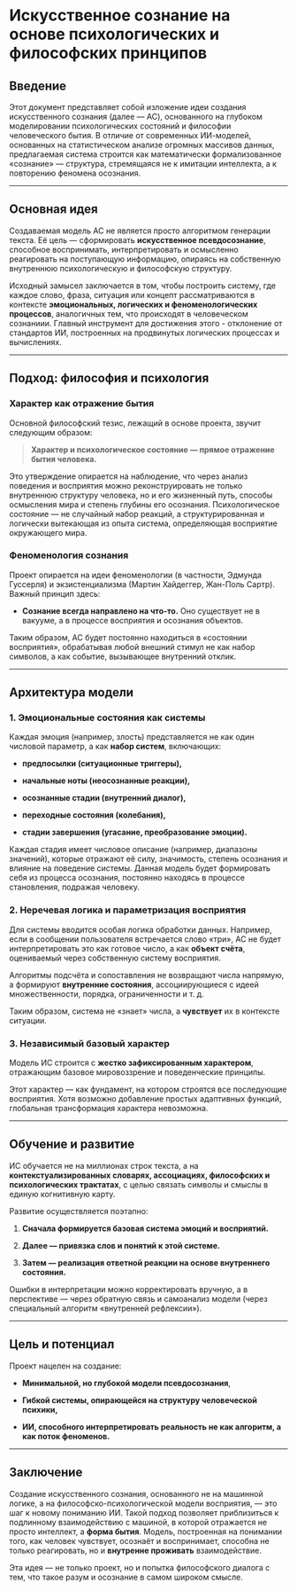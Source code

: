# Искусственное сознание на основе психологических и философских принципов

## Введение

Этот документ представляет собой изложение идеи создания искусственного сознания (далее — AC), основанного на глубоком моделировании психологических состояний и философии человеческого бытия. В отличие от современных ИИ-моделей, основанных на статистическом анализе огромных массивов данных, предлагаемая система строится как математически формализованное «сознание» — структура, стремящаяся не к имитации интеллекта, а к повторению феномена осознания.

---

## Основная идея

Создаваемая модель AC не является просто алгоритмом генерации текста. Её цель — сформировать **искусственное псевдосознание**, способное воспринимать, интерпретировать и осмысленно реагировать на поступающую информацию, опираясь на собственную внутреннюю психологическую и философскую структуру.

Исходный замысел заключается в том, чтобы построить систему, где каждое слово, фраза, ситуация или концепт рассматриваются в контексте **эмоциональных, логических и феноменологических процессов**, аналогичных тем, что происходят в человеческом сознаниии. Главный инструмент для достижения этого - отклонение от стандартов ИИ, построенных на продвинутых логических процессах и вычислениях.

---

## Подход: философия и психология

### Характер как отражение бытия

Основной философский тезис, лежащий в основе проекта, звучит следующим образом:

> **Характер и психологическое состояние — прямое отражение бытия человека.**

Это утверждение опирается на наблюдение, что через анализ поведения и восприятия можно реконструировать не только внутреннюю структуру человека, но и его жизненный путь, способы осмысления мира и степень глубины его осознания. Психологическое состояние — не случайный набор реакций, а структурированная и логически вытекающая из опыта система, определяющая восприятие окружающего мира.

### Феноменология сознания

Проект опирается на идеи феноменологии (в частности, Эдмунда Гуссерля) и экзистенциализма (Мартин Хайдеггер, Жан-Поль Сартр). Важный принцип здесь:

- **Сознание всегда направлено на что-то.** Оно существует не в вакууме, а в процессе восприятия и осознания объектов.
    

Таким образом, AC будет постоянно находиться в «состоянии восприятия», обрабатывая любой внешний стимул не как набор символов, а как событие, вызывающее внутренний отклик.

---

## Архитектура модели

### 1. Эмоциональные состояния как системы

Каждая эмоция (например, злость) представляется не как один числовой параметр, а как **набор систем**, включающих:

- **предпосылки (ситуационные триггеры),**
    
- **начальные ноты (неосознанные реакции),**
    
- **осознанные стадии (внутренний диалог),**
    
- **переходные состояния (колебания),**
    
- **стадии завершения (угасание, преобразование эмоции).**
    

Каждая стадия имеет числовое описание (например, диапазоны значений), которые отражают её силу, значимость, степень осознания и влияние на поведение системы. Данная модель будет формировать себя из процесса осознания, постоянно находясь в процессе становления, подражая человеку.

### 2. Неречевая логика и параметризация восприятия

Для системы вводится особая логика обработки данных. Например, если в сообщении пользователя встречается слово «три», AC не будет интерпретировать это как готовое число, а как **объект счёта**, оцениваемый через собственную систему восприятия.

Алгоритмы подсчёта и сопоставления не возвращают числа напрямую, а формируют **внутренние состояния**, ассоциирующиеся с идеей множественности, порядка, ограниченности и т. д.

Таким образом, система не «знает» числа, а **чувствует** их в контексте ситуации.

### 3. Независимый базовый характер

Модель ИС строится с **жестко зафиксированным характером**, отражающим базовое мировоззрение и поведенческие принципы.

Этот характер — как фундамент, на котором строятся все последующие восприятия. Хотя возможно добавление простых адаптивных функций, глобальная трансформация характера невозможна.

---

## Обучение и развитие

ИС обучается не на миллионах строк текста, а на **контекстуализированных словарях, ассоциациях, философских и психологических трактатах**, с целью связать символы и смыслы в единую когнитивную карту.

Развитие осуществляется поэтапно:

1. **Сначала формируется базовая система эмоций и восприятий.**
    
2. **Далее — привязка слов и понятий к этой системе.**
    
3. **Затем — реализация ответной реакции на основе внутреннего состояния.**
    

Ошибки в интерпретации можно корректировать вручную, а в перспективе — через обратную связь и самоанализ модели (через специальный алгоритм «внутренней рефлексии»).

---

## Цель и потенциал

Проект нацелен на создание:

- **Минимальной, но глубокой модели псевдосознания**,
    
- **Гибкой системы, опирающейся на структуру человеческой психики,**
    
- **ИИ, способного интерпретировать реальность не как алгоритм, а как поток феноменов.**
    
---

## Заключение

Создание искусственного сознания, основанного не на машинной логике, а на философско-психологической модели восприятия, — это шаг к новому пониманию ИИ. Такой подход позволяет приблизиться к подлинному взаимодействию с машиной, в которой отражается не просто интеллект, а **форма бытия**. Модель, построенная на понимании того, как человек чувствует, осознаёт и воспринимает, способна не только реагировать, но и **внутренне проживать** взаимодействие.

Эта идея — не только проект, но и попытка философского диалога с тем, что такое разум и осознание в самом широком смысле.
